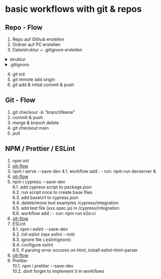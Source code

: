 # basic workflows with git & repos

## Repo - Flow
1. Repo auf Github erstellen
2. Ordner auf PC erstellen
3. Dateistruktur + .gitignore erstellen
<details>
<summary>struktur</summary>
<br>

src/ <br>
	index.html<br>
	script.js<br>
.github/workflows<br>
	workflow.yml<br>
.gitignore<br>
README.md<br>
</details>
<details>
  <summary>.gitignore</summary>
  <br>
    	[pre defined .gitignore](https://github.com/github/gitignore/blob/master/Node.gitignore)
</details>



4. git init
5. git remote add origin 
6. git add & initial commit & push

## Git - Flow
1. git checkout -b "branchName"
2. commit & push 
3. merge & branch delete
4. git checkout main 
5. pull

## NPM / Prettier / ESLint
1. npm init 
2. [git-flow](https://github.com/ChristianMLux/bootcamp-schedule/blob/main/FLOWS.md#git---flow)
3. npm i serve --save-dev
4.1. workflow add : - run: npm run devserver &
5. [git-flow](https://github.com/ChristianMLux/bootcamp-schedule/blob/main/FLOWS.md#git---flow)
6. npm i cypress --save-dev <br>
	6.1. add cypress script to package.json<br>
	6.2. run script once to create base files<br>
	6.3. add baseUrl to cypress.json<br>
	6.4. delete/move test examples /cypress/integration<br>
	6.5. add test file (xxx.spec.js) in /cypress/integration<br>
	6.6. workflow add : - run: npm run e2e:ci<br>
7. [git-flow](https://github.com/ChristianMLux/bootcamp-schedule/blob/main/FLOWS.md#git---flow)
8. ESLint<br>
	8.1. npm i eslint --save-dev <br>
	8.2. init eslint (npx eslint --init)<br>
	8.3. ignore file (.eslintignore)<br>
	8.4. configure eslint<br>
	8.5. if parsing error occures on html, install eslint-html-parser<br>
9. [git-flow](https://github.com/ChristianMLux/bootcamp-schedule/blob/main/FLOWS.md#git---flow)
10. Prettier <br>
	10.1. npm i prettier --save-dev<br>
	10.2. dont forget to implement it in workflows<br>
